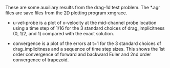 These are some auxiliary results from the drag-1d test problem. The *.agr files
are save files from the 2D plotting program xmgrace.

* u-vel-probe is a plot of x-velocity at the mid-channel probe location using
  a time step of 1/16 for the 3 standard choices of drag_implicitness (0, 1/2,
  and 1) compared with the exact solution.

* convergence is a plot of the errors at t=1 for the 3 standard choices of
  drag_implicitness and a sequence of time step sizes. This shows the 1st
  order convergence of forward and backward Euler and 2nd order convergence
  of trapezoid.
